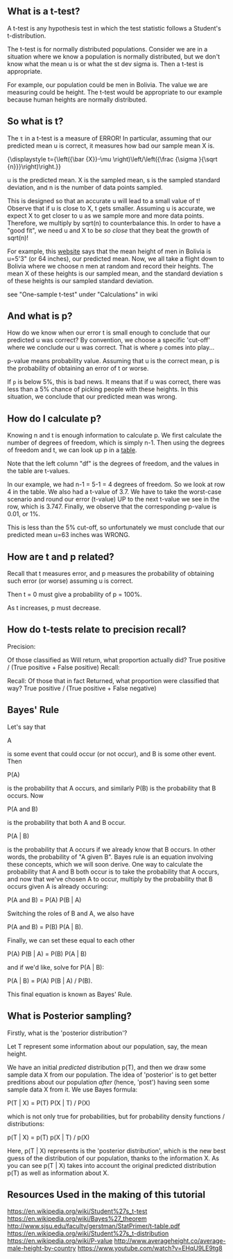 
## What is a t-test?

A t-test is any hypothesis test in which the test statistic follows a Student's t-distribution.


The t-test is for normally distributed populations.  Consider we are in a situation where we know a population is normally distributed, but we don't know what the mean u is or what the st dev sigma is.  Then a t-test is appropriate.

For example, our population could be men in Bolivia.  The value we are measuring could be height.  The t-test would be appropriate to our example because human heights are normally distributed.


## So what is t?

The `t` in a t-test is a measure of ERROR!  In particular, assuming that our predicted mean u is correct, it measures how bad our sample mean X is.


{\displaystyle t={\left({\bar {X}}-\mu \right)\left/\left({\frac {\sigma }{\sqrt {n}}}\right)\right.}}


u is the predicted mean.  X is the sampled mean, s is the sampled standard deviation, and n is the number of data points sampled.

This is designed so that an accurate u will lead to a small value of t!  Observe that if u is close to X, t gets smaller.  Assuming u is accurate, we expect X to get closer to u as we sample more and more data points.  Therefore, we multiply by sqrt(n) to counterbalance this.  In order to have a "good fit", we need u and X to be *so close* that they beat the growth of sqrt(n)!

For example, this [website](http://www.averageheight.co/average-male-height-by-country) says that the mean height of men in Bolivia is u=5'3" (or 64 inches), our predicted mean.  Now, we all take a flight down to Bolivia where we choose n men at random and record their heights.  The mean X of these heights is our sampled mean, and the standard deviation s of these heights is our sampled standard deviation.


see "One-sample t-test" under "Calculations" in wiki


## And what is p?

How do we know when our error t is small enough to conclude that our predicted u was correct?  By convention, we choose a specific 'cut-off' where we conclude our u was correct.  That is where `p` comes into play...

p-value means probability value.  Assuming that u is the correct mean, p is the probability of obtaining an error of t or worse.

If `p` is below 5%, this is bad news.  It means that if u was correct, there was less than a 5% chance of picking people with these heights.  In this situation, we conclude that our predicted mean was wrong.


## How do I calculate p?

Knowing n and t is enough information to calculate p.  We first calculate the number of degrees of freedom, which is simply n-1.  Then using the degrees of freedom and t, we can look up p in a [table](http://www.sjsu.edu/faculty/gerstman/StatPrimer/t-table.pdf).

Note that the left column "df" is the degrees of freedom, and the values in the table are t-values.

In our example, we had n-1 = 5-1 = 4 degrees of freedom.  So we look at row 4 in the table.  We also had a t-value of 3.7.  We have to take the worst-case scenario and round our error (t-value) UP to the next t-value we see in the row, which is 3.747.  Finally, we observe that the corresponding p-value is 0.01, or 1%.

This is less than the 5% cut-off, so unfortunately we must conclude that our predicted mean u=63 inches was WRONG.



## How are t and p related?

Recall that t measures error, and p measures the probability of obtaining such error (or worse) assuming u is correct.

Then t = 0 must give a probability of p = 100%.

As t increases, p must decrease.


## How do t-tests relate to precision recall?

Precision:

Of those classified as Will return, what proportion actually did?
True positive / (True positive + False positive)
Recall:

Recall: Of those that in fact Returned, what proportion were classified that way?
True positive / (True positive + False negative)


## Bayes' Rule

Let's say that

A

is some event that could occur (or not occur), and B is some other event.  Then

P(A)

is the probability that A occurs, and similarly P(B) is the probability that B occurs.  Now

P(A and B)

is the probability that both A and B occur.

P(A | B)

is the probability that A occurs if we already know that B occurs.  In other words, the probability of "A given B".  Bayes rule is an equation involving these concepts, which we will soon derive.  One way to calculate the probability that A and B both occur is to take the probability that A occurs, and now that we've chosen A to occur, multiply by the probability that B occurs given A is already occuring:

P(A and B) = P(A) P(B | A)

Switching the roles of B and A, we also have

P(A and B) = P(B) P(A | B).

Finally, we can set these equal to each other

P(A) P(B | A) = P(B) P(A | B)

and if we'd like, solve for P(A | B):

P(A | B) = P(A) P(B | A) / P(B).

This final equation is known as Bayes' Rule.


## What is Posterior sampling?

Firstly, what is the 'posterior distribution'?

Let T represent some information about our population, say, the mean height.

We have an initial *predicted* distribution p(T), and then we draw some sample data X from our population.  The idea of 'posterior' is to get better preditions about our population *after* (hence, 'post') having seen some sample data X from it.  We use Bayes formula:

P(T | X) = P(T) P(X | T) / P(X)

which is not only true for probabilities, but for probability density functions / distributions:

p(T | X) = p(T) p(X | T) / p(X)

Here, p(T | X) represents is the 'posterior distribution', which is the new best guess of the distribution of our population, thanks to the information X.  As you can see p(T | X) takes into account the original predicted distribution p(T) as well as information about X.










Resources Used in the making of this tutorial
-----------------------------------------------
https://en.wikipedia.org/wiki/Student%27s_t-test
https://en.wikipedia.org/wiki/Bayes%27_theorem
http://www.sjsu.edu/faculty/gerstman/StatPrimer/t-table.pdf
https://en.wikipedia.org/wiki/Student%27s_t-distribution
https://en.wikipedia.org/wiki/P-value
http://www.averageheight.co/average-male-height-by-country
https://www.youtube.com/watch?v=EHqU9LE9tg8